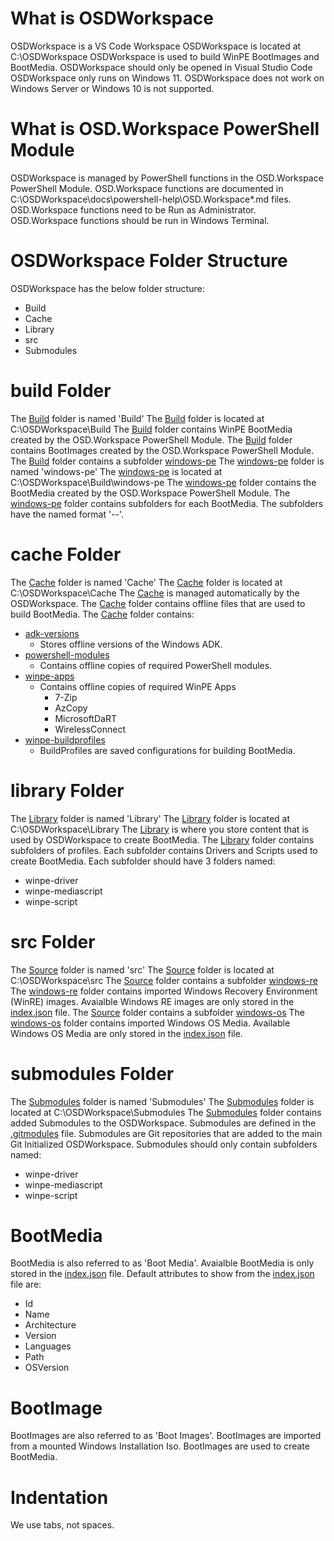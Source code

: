 # What is OSDWorkspace
OSDWorkspace is a VS Code Workspace 
OSDWorkspace is located at C:\OSDWorkspace
OSDWorkspace is used to build WinPE BootImages and BootMedia.
OSDWorkspace should only be opened in Visual Studio Code
OSDWorkspace only runs on Windows 11.
OSDWorkspace does not work on Windows Server or Windows 10 is not supported.

# What is OSD.Workspace PowerShell Module
OSDWorkspace is managed by PowerShell functions in the OSD.Workspace PowerShell Module.
OSD.Workspace functions are documented in C:\OSDWorkspace\docs\powershell-help\OSD.Workspace\*.md files.
OSD.Workspace functions need to be Run as Administrator.
OSD.Workspace functions should be run in Windows Terminal.

# OSDWorkspace Folder Structure
OSDWorkspace has the below folder structure:
- Build
- Cache
- Library
- src
- Submodules

# build Folder
The [Build](/build/) folder is named 'Build'
The [Build](/build/) folder is located at C:\OSDWorkspace\Build
The [Build](/build/) folder contains WinPE BootMedia created by the OSD.Workspace PowerShell Module.
The [Build](/build/) folder contains BootImages created by the OSD.Workspace PowerShell Module.
The [Build](/build/) folder contains a subfolder [windows-pe](/build/windows-pe/)
The [windows-pe](/build/windows-pe/) folder is named 'windows-pe'
The [windows-pe](/build/windows-pe/) is located at C:\OSDWorkspace\Build\windows-pe
The [windows-pe](/build/windows-pe/) folder contains the BootMedia created by the OSD.Workspace PowerShell Module.
The [windows-pe](/build/windows-pe/) folder contains subfolders for each BootMedia.
The subfolders have the named format '<Date>-<Time>-<Architecture>'.

# cache Folder
The [Cache](/cache/) folder is named 'Cache'
The [Cache](/cache/) folder is located at C:\OSDWorkspace\Cache
The [Cache](/cache/) is managed automatically by the OSDWorkspace.
The [Cache](/cache/) folder contains offline files that are used to build BootMedia.
The [Cache](/cache/) folder contains:
* [adk-versions](/cache/adk-versions/)
    * Stores offline versions of the Windows ADK.
* [powershell-modules](/cache/powershell-modules/)
    * Contains offline copies of required PowerShell modules.
* [winpe-apps](/cache/winpe-apps/)
    * Contains offline copies of required WinPE Apps
        * 7-Zip
        * AzCopy
        * MicrosoftDaRT
        * WirelessConnect
* [winpe-buildprofiles](/cache/winpe-buildprofile/)
    * BuildProfiles are saved configurations for building BootMedia.

# library Folder
The [Library](/library/) folder is named 'Library'
The [Library](/library/) folder is located at C:\OSDWorkspace\Library
The [Library](/library/) is where you store content that is used by OSDWorkspace to create BootMedia.
The [Library](/library/) folder contains subfolders of profiles.
Each subfolder contains Drivers and Scripts used to create BootMedia.
Each subfolder should have 3 folders named:
* winpe-driver
* winpe-mediascript
* winpe-script

# src Folder
The [Source](/src/) folder is named 'src'
The [Source](/src/) folder is located at C:\OSDWorkspace\src
The [Source](/src/) folder contains a subfolder [windows-re](/src/windows-re/)
The [windows-re](/src/windows-re/) folder contains imported Windows Recovery Environment (WinRE) images.
Avaialble Windows RE images are only stored in the [index.json](/build/windows-re/index.json) file.
The [Source](/src/) folder contains a subfolder [windows-os](/src/windows-os/)
The [windows-os](/src/windows-os/) folder contains imported Windows OS Media.
Available Windows OS Media are only stored in the [index.json](/build/windows-os/index.json) file.

# submodules Folder
The [Submodules](/submodules/) folder is named 'Submodules'
The [Submodules](/submodules/) folder is located at C:\OSDWorkspace\Submodules
The [Submodules](/submodules/) folder contains added Submodules to the OSDWorkspace.
Submodules are defined in the [.gitmodules](/.gitmodules) file.
Submodules are Git repositories that are added to the main Git Initialized OSDWorkspace.
Submodules should only contain subfolders named:
* winpe-driver
* winpe-mediascript
* winpe-script

# BootMedia
BootMedia is also referred to as 'Boot Media'.
Avaialble BootMedia is only stored in the [index.json](/build/windows-pe/index.json) file.
Default attributes to show from the [index.json](/build/windows-pe/index.json) file are:
- Id
- Name
- Architecture
- Version
- Languages
- Path
- OSVersion

# BootImage
BootImages are also referred to as 'Boot Images'.
BootImages are imported from a mounted Windows Installation Iso.
BootImages are used to create BootMedia.

# Indentation
We use tabs, not spaces.